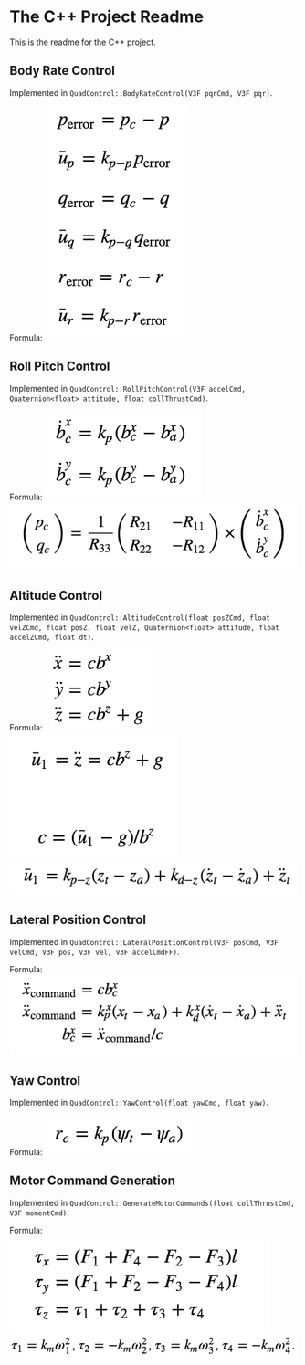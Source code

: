 # The C++ Project Readme #

This is the readme for the C++ project.

## Body Rate Control

Implemented in `QuadControl::BodyRateControl(V3F pqrCmd, V3F pqr)`.

Formula:
![body_rate](formula/body_rate.png)

## Roll Pitch Control

Implemented  in `QuadControl::RollPitchControl(V3F accelCmd, Quaternion<float> attitude, float collThrustCmd)`.

Formula:
![altitude](formula/roll_pitch1.png)
![altitude](formula/roll_pitch2.png)

## Altitude Control

Implemented in `QuadControl::AltitudeControl(float posZCmd, float velZCmd, float posZ, float velZ, Quaternion<float> attitude, float accelZCmd, float dt)`.

Formula:
![altitude](formula/altitude1.png)
![altitude](formula/altitude2.png)
![altitude](formula/altitude3.png)

## Lateral Position Control

Implemented in `QuadControl::LateralPositionControl(V3F posCmd, V3F velCmd, V3F pos, V3F vel, V3F accelCmdFF)`.

Formula:
![lateral](formula/lateral.png)

## Yaw Control

Implemented in `QuadControl::YawControl(float yawCmd, float yaw)`.

Formula:
![yaw](formula/yaw.png)

## Motor Command Generation

Implemented in `QuadControl::GenerateMotorCommands(float collThrustCmd, V3F momentCmd)`.

Formula:
![motor_gen1](formula/motor_gen1.png)
![motor_gen2](formula/motor_gen2.png)

